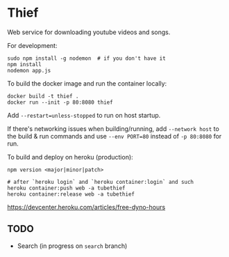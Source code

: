 # Thief

Web service for downloading youtube videos and songs.

For development:

    sudo npm install -g nodemon  # if you don't have it
    npm install
    nodemon app.js

To build the docker image and run the container locally:

    docker build -t thief .
    docker run --init -p 80:8080 thief

Add `--restart=unless-stopped` to run on host startup.

If there's networking issues when building/running, add
`--network host` to the build & run commands and use
`--env PORT=80` instead of `-p 80:8080` for run.

To build and deploy on heroku (production):

    npm version <major|minor|patch>

    # after `heroku login` and `heroku container:login` and such
    heroku container:push web -a tubethief
    heroku container:release web -a tubethief

<https://devcenter.heroku.com/articles/free-dyno-hours>

## TODO
- Search (in progress on `search` branch)
